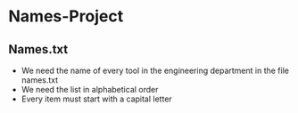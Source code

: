 # Names-Project
## Names.txt
- We need the name of every tool in the engineering department in the file names.txt
- We need the list in alphabetical order
- Every item must start with a capital letter
